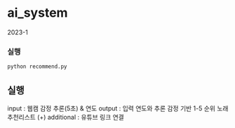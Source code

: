# ai_system
2023-1

### 실행 ###

```bash
python recommend.py
```

## 실행 ##

input : 웹캠 감정 추론(5초) & 연도 
output : 입력 연도와 추론 감정 기반 1-5 순위 노래 추천리스트
(+) additional : 유튜브 링크 연결 
